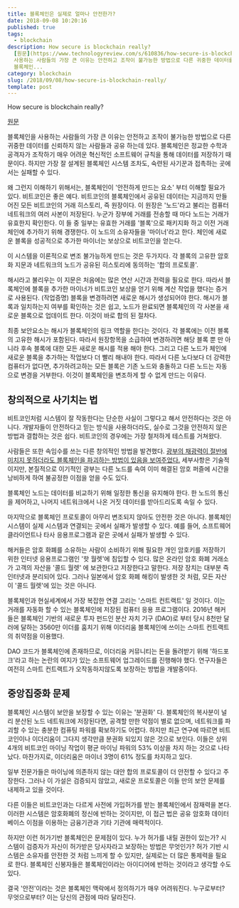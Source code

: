 ```yaml
---
title: 블록체인은 실제로 얼마나 안전한가?
date: 2018-09-08 10:20:16
published: true
tags:
  - blockchain
description: How secure is blockchain really?
  [원문](https://www.technologyreview.com/s/610836/how-secure-is-blockchain-really/)  블록체인을
  사용하는 사람들의 가장 큰 이유는 안전하고 조작이 불가능한 방법으로 다른 귀중한 데이터를 신뢰하지 않는 사람들과 공유 하는데 있다.
  블록체인...
category: blockchain
slug: /2018/09/08/how-secure-is-blockchain-really/
template: post
---
```


How secure is blockchain really?

[원문](https://www.technologyreview.com/s/610836/how-secure-is-blockchain-really/)

블록체인을 사용하는 사람들의 가장 큰 이유는 안전하고 조작이 불가능한 방법으로 다른 귀중한 데이터를 신뢰하지 않는 사람들과 공유 하는데 있다. 블록체인은 정교한 수학과 공격자가 조작하기 매우 어려운 혁신적인 소프트웨어 규칙을 통해 데이터를 저장하기 때문이다. 하지만 가장 잘 설계된 블록체인 시스템 조차도, 숙련된 사기꾼과 접촉하는 곳에서는 실패할 수 있다.

왜 그런지 이해하기 위해서는, 블록체인이 '안전하게 만드는 요소' 부터 이해할 필요가 있다. 비트코인은 좋은 예다. 비트코인의 블록체인에서 공유된 데이터는 지금까지 만들어진 모든 비트코인의 거래 히스토리, 즉 원장이다. 이 원장은 '노드'라고 불리는 컴퓨터 네트워크의 여러 사본이 저장된다. 누군가 장부에 거래를 전송할 때 마다 노드는 거래가 유효한지 확인한다. 이 들 중 일부는 유효한 거래를 '블록'으로 패키지화 하고 이전 거래 체인에 추가하기 위해 경쟁한다. 이 노드의 소유자들을 '마이너'라고 한다. 체인에 새로운 블록을 성공적으로 추가한 마이너는 보상으로 비트코인을 얻는다.

이 시스템을 이론적으로 변조 불가능하게 만드는 것은 두가지다. 각 블록의 고유한 암호화 지문과 네트워크의 노드가 공유된 히스토리에 동의하는 '합의 프로토콜'.

해시라고 불리우는 이 지문은 처음에는 많은 연산 시간과 전력을 필요로 한다. 따라서 블록체인에 블록을 추가한 마이너가 비트코인 보상을 얻기 위해 계산 작업을 했다는 증거로 사용된다. (작업증명) 블록을 변경하려면 새로운 해시가 생성되어야 한다. 해시가 블록과 일치하는지 여부를 확인하는 것은 쉽고, 노드가 완료되면 블록체인의 각 사본을 새로운 블록으로 업데이트 한다. 이것이 바로 합의 된 절차다.

최종 보안요소는 해시가 블록체인의 링크 역할을 한다는 것이다. 각 블록에는 이전 블록의 고유한 해시가 포함된다. 따라서 원장항목을 소급하여 변경하려면 해당 블록 뿐 만 아니라 후속 블록에 대한 모든 새로운 해시를 적용 해야 한다. 그리고 다른 노드가 체인에 새로운 블록을 추가하는 작업보다 더 빨리 해내야 한다. 따라서 다른 노다보다 더 강력한 컴퓨터가 없다면, 추가하려고하는 모든 블록은 기존 노드와 충돌하고 다른 노드는 자동으로 변경을 거부한다. 이것이 블록체인을 변조하게 할 수 없게 만드는 이유다.

## 창의적으로 사기치는 법

비트코인처럼 시스템이 잘 작동한다는 단순한 사실이 그렇다고 해서 안전하다는 것은 아니다. 개발자들이 안전하다고 믿는 방식을 사용하더라도, 실수로 그것을 안전하지 않은 방법과 결합하는 것은 쉽다. 비트코인의 경우에는 가장 철저하게 테스트를 거쳐왔다.

사람들은 또한 속임수를 쓰는 다른 창의적인 방법을 발견했다. [광부의 채광력이 절반에 미치지 못하더라도 블록체인을 파괴하는 방법이 있음을 보여주었다.](https://yceffort.github.io/2018/06/20/majority-is-not-enough-bitcoin-mining-is-vulnerable.html) 세부사항은 기술적이지만, 본질적으로 이기적인 광부는 다른 노드를 속여 이미 해결된 암호 퍼즐에 시간을 낭비하게 하여 불공정한 이점을 얻을 수도 있다.

블록체인 노드는 데이터를 비교하기 위해 일정한 통신을 유지해야 한다. 한 노드의 통신을 제어하고, 나머지 네트워크에서 나온 거짓 데이터를 받아드리도록 속일 수 있다.

마지막으로 블록체인 프로토콜이 아무리 변조되지 않아도 안전한 것은 아니다. 블록체인 시스템이 실제 시스템과 연결되는 곳에서 실패가 발생할 수 있다. 예를 들어, 소프트웨어 클라이언트나 타사 응용프로그램과 같은 곳에서 실패가 발생할 수 있다.

해커들은 암호 화폐를 소유하는 사람이 소비하기 위해 필요한 개인 암호키를 저장하기 위한 인터넷 응용프로그램인 '핫 월렛'에 침입할 수 있다. 많은 온라인 암호 화폐 거래소가 고객의 자산을 '콜드 월렛' 에 보관한다고 저장한다고 말한다. 저장 장치는 대부분 즉 인터넷과 분리되어 있다. 그러나 일본에서 암호 화폐 해킹이 발생한 것 처럼, 모든 자산이 '콜드 월렛'에 있는 것은 아니다.

블록체인과 현실세계에서 가장 복잡한 연결 고리는 '스마트 컨트랙트' 일 것이다. 이는 거래를 자동화 할 수 있는 블록체인에 저장된 컴퓨터 응용 프로그램이다. 2016년 해커들은 블록체인 기반의 새로운 투자 펀드인 분산 자치 기구 (DAO)로 부터 당시 8천만 달러에 달하는 3560만 이더를 훔치기 위해 이더리움 블록체인에 쓰이는 스마트 컨트랙트의 취약점을 이용했다.

DAO 코드가 블록체인에 존재하므로, 이더리움 커뮤니티는 돈을 돌려받기 위해 '하드포크'라고 하는 논란의 여지가 있는 소프트웨어 업그레이드를 진행해야 했다. 연구자들은 여전히 스마트 컨트랙트가 오작동하지않도록 보장하는 방법을 개발중이다.

## 중앙집중화 문제

블록체인 시스템이 보안을 보장할 수 있는 이유는 '분권화' 다. 블록체인의 복사분이 널리 분산된 노드 네트워크에 저장된다면, 공격할 만한 약점이 별로 없으며, 네트워크를 파괴할 수 있는 충분한 컴퓨팅 파워를 확보하기도 어렵다. 하지만 최근 연구에 따르면 비트코인이나 이더리움이 그다지 생각만큼 분권화 되있지 않은 것으로 보인다. 이들은 상위 4개의 비트코인 마이닝 작업이 평균 마이닝 파워의 53% 이상을 차지 하는 것으로 나타났다. 마찬가지로, 이더리움은 마이너 3명이 61% 정도를 차지하고 있다.

일부 전문가들은 마이닝에 의존하지 않는 대안 합의 프로토콜이 더 안전할 수 있다고 주장한다. 그러나 이 가설은 검증되지 않았고, 새로운 프로토콜은 이들 만의 보안 문제를 내제하고 있을 것이다.

다른 이들은 비트코인과는 다르게 사전에 가입허가를 받는 블록체인에서 잠재력을 본다. 이러한 시스템은 암호화폐의 정신에 반하는 것이지만, 이 접근 법은 공유 암호화 데이터베이스 이점을 이용하는 금융기관과 기타 기관에 매력적이다.

하지만 이런 허가기반 블록체인은 문제점이 있다. 누가 허가를 내릴 권한이 있는가? 시스템이 검증자가 자신이 허가받은 당사자라고 보장하는 방법은 무엇인가? 허가 기반 시스템은 소유자를 안전한 것 처럼 느끼게 할 수 있지만, 실제로는 더 많은 통제력을 필요로 한다. 블록체인 신봉자들은 블록체인이라는 아이디어에 반하는 것이라고 생각할 수도 있다.

결국 '안전'이라는 것은 블록체인 맥락에서 정의하기가 매우 어려워진다. 누구로부터? 무엇으로부터? 이는 당신의 관점에 따라 달라진다.
